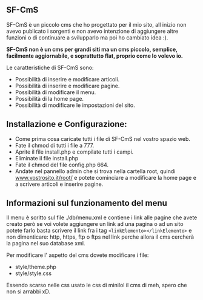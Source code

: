 ## SF-CmS ##

SF-CmS è un piccolo cms che ho progettato per il mio sito, all inizio non avevo publicato i sorgenti e non avevo intenzione di aggiungere altre funzioni o di continuare a svilupparlo ma poi ho cambiato idea :).

**SF-CmS non è un cms per grandi siti ma un cms piccolo, semplice, facilmente aggiornabile, e soprattutto flat, proprio come lo volevo io.**

Le caratteristiche di SF-CmS sono:

- Possibilità di inserire e modificare articoli.
- Possibilità di inserire e modificare pagine.
- Possibilità di modificare il menu.
- Possibilità di la home page.
- Possibilità di modificare le impostazioni del sito.

## Installazione e Configurazione: ##

- Come prima cosa caricate tutti i file di SF-CmS nel vostro spazio web.
- Fate il chmod di tutti i file a 777.
- Aprite il file install.php e compilate tutti i campi.
- Eliminate il file install.php
- Fate il chmod del file config.php 664.
- Andate nel pannello admin che si trova nella cartella root, quindi www.vostrosito.it/root/ e potete cominciare a modificare la home page e a scrivere articoli e inserire pagine.

## Informazioni sul funzionamento del menu ##

Il menu è scritto sul file ./db/menu.xml e contiene i link alle pagine che avete creato però se voi volete aggiungere un link ad una pagina o ad un sito potete farlo basta scrivere il link fra i tag `<linkElemento></linkElemento>` e non dimenticare: http, https, ftp o ftps nel link perche allora il cms cercherà la pagina nel suo database xml.

Per modificare l' aspetto del cms dovete modificare i file:

- style/theme.php
- style/style.css

Essendo scarso nelle css usato le css di minilol il cms di meh, spero che non si arrabbi xD.
